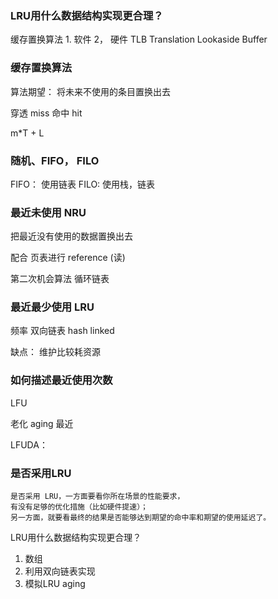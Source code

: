 ### LRU用什么数据结构实现更合理？

缓存置换算法
    1. 软件
    2， 硬件  TLB Translation Lookaside Buffer





### 缓存置换算法

算法期望：
    将未来不使用的条目置换出去


穿透 miss
命中 hit

m*T + L



### 随机、FIFO， FILO

FIFO： 使用链表
FILO:  使用栈，链表



### 最近未使用 NRU
 把最近没有使用的数据置换出去

配合 页表进行 reference (读)

第二次机会算法 循环链表



### 最近最少使用 LRU

频率
    双向链表
    hash linked
    
缺点： 维护比较耗资源


### 如何描述最近使用次数
    
LFU

老化 aging 最近


LFUDA：
    
### 是否采用LRU
    是否采用 LRU，一方面要看你所在场景的性能要求，
    有没有足够的优化措施（比如硬件提速）；
    另一方面，就要看最终的结果是否能够达到期望的命中率和期望的使用延迟了。
    



LRU用什么数据结构实现更合理？
1. 数组
2. 利用双向链表实现
3. 模拟LRU  aging


    

